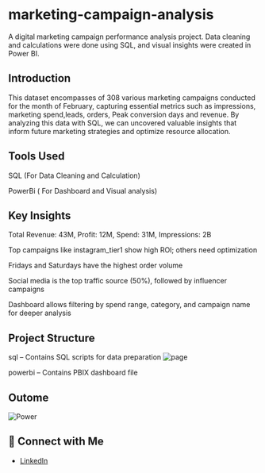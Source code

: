 # marketing-campaign-analysis
A digital marketing campaign performance analysis project. Data cleaning and calculations were done using SQL, and visual insights were created in Power BI.


## Introduction

This dataset encompasses of 308 various marketing campaigns conducted for the month of February, capturing essential metrics such as impressions, marketing spend,leads, orders, Peak conversion days and revenue. 
By analyzing this data with SQL, we can uncovered valuable insights that inform future marketing strategies and optimize resource allocation.

## Tools Used
SQL (For Data Cleaning and Calculation)

PowerBi ( For Dashboard and Visual analysis)

## Key Insights

Total Revenue: 43M, Profit: 12M, Spend: 31M, Impressions: 2B

Top campaigns like instagram_tier1 show high ROI; others need optimization

Fridays and Saturdays have the highest order volume

Social media is the top traffic source (50%), followed by influencer campaigns

Dashboard allows filtering by spend range, category, and campaign name for deeper analysis

## Project Structure

sql – Contains SQL scripts for data preparation
![page](https://github.com/user-attachments/assets/25c9093a-268e-4765-9d32-177e53414e85)

powerbi – Contains PBIX dashboard file

## Outome
![Power](https://github.com/user-attachments/assets/6e74108c-3715-4d05-acbd-e6cd709f3951)

## 🔗 Connect with Me
- [LinkedIn](www.linkedin.com/in/sodiqazeez)

